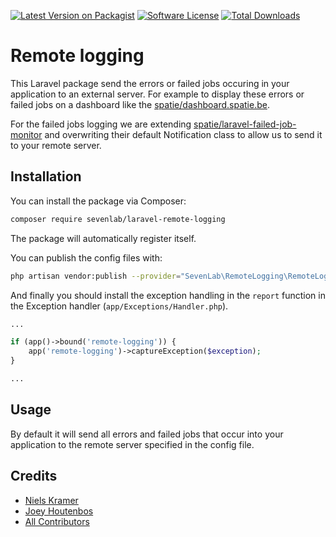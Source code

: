 [![Latest Version on Packagist](https://img.shields.io/packagist/v/SevenLab/laravel-remote-logging.svg?style=flat-square)](https://packagist.org/packages/SevenLab/laravel-remote-logging)
[![Software License](https://img.shields.io/badge/license-MIT-brightgreen.svg?style=flat-square)](LICENSE.md)
[![Total Downloads](https://img.shields.io/packagist/dt/SevenLab/laravel-remote-logging.svg?style=flat-square)](https://packagist.org/packages/SevenLab/laravel-remote-logging)

# Remote logging
This Laravel package send the errors or failed jobs occuring in your application to an external server. 
For example to display these errors or failed jobs on a dashboard like the [spatie/dashboard.spatie.be](https://github.com/spatie/dashboard.spatie.be).

For the failed jobs logging we are extending [spatie/laravel-failed-job-monitor](https://github.com/spatie/laravel-failed-job-monitor)  and overwriting their default Notification class to allow us to send it to your remote server.

## Installation
You can install the package via Composer:
```bash
composer require sevenlab/laravel-remote-logging
```

The package will automatically register itself.

You can publish the config files with:
```bash
php artisan vendor:publish --provider="SevenLab\RemoteLogging\RemoteLoggingServiceProvider"
```

And finally you should install the exception handling in the `report` function in the Exception handler (`app/Exceptions/Handler.php`). 
```php
...

if (app()->bound('remote-logging')) {
    app('remote-logging')->captureException($exception);
}

...
```

## Usage
By default it will send all errors and failed jobs that occur into your application to the remote server specified in the config file.


## Credits
- [Niels Kramer](https://github.com/nielskramerr)
- [Joey Houtenbos](https://github.com/JoeyHoutenbos)
- [All Contributors](https://github.com/SevenLab/laravel-remote-logging/contributors)